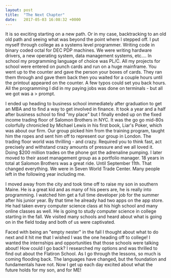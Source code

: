 ```yaml
---
layout: post
title:  "The Next Chapter"
date:   2017-05-03 16:08:32 +0000
---
```



It is so exciting starting on a new path.  Or in my case, backtracking to an old old path and seeing what was beyond the point where I stepped off.  I put myself through college as a systems level programmer.  Writing code in binary coded octal for DEC PDP machines.  We were writing hardware drivers, a new operating system, data management systems, etc....  In school my programming language of choice was PL/C.  All my projects for school were entered on punch cards and run on a huge mainframe.  You went up to the counter and gave the person your boxes of cards.  They ran them through and gave them back then you waited for a couple hours until the printout appeared on the counter.  A few typos could set you back hours.  All the programming I did in my paying jobs was done on terminals - but all we got was a > prompt.  

I ended up heading to business school immediately after graduation to get an MBA and to find a way to get involved in finance.  It took a year and a half after business school to find "my place" but I finally ended up on the fixed income trading floor of Salomon Brothers in NYC.  It was the go go mid-80s colorfully chronicled by Michael Lewis in his first book, Liar's Poker, which was about our firm.  Our group picked him from the training program, taught him the ropes and sent him off to represent our group in London.  The trading floor world was thrilling - and crazy.  Required you to think fast, act precisely and withstand crazy amounts of pressure and we all loved it.  Doing $200 million trades on the phone got the adrenaline pumping.  I later moved to their asset management group as a portfolio manager.  18 years in total at Salomon Brothers was a great ride.  Until September 11th.  That changed everything.  We were in Seven World Trade Center.  Many people left in the following year including me.

I moved away from the city and took time off to raise my son in southern Maine.  He is a great kid and as many of his peers are, he is really into programming.  I watched him get a full time developer job for the summer after his junior year.  By that time he already had two apps on the app store.  He had taken every computer science class at his high school and many online classes as well.  He is going to study computer science in college starting in the fall.  We visited many schools and heard about what is going on in the field today and both of us were captivated.

Faced with being an "empty nester" in the fall I thought about what to do next and it hit me that I wished I was the one heading off to college!  I wanted the internships and opportunities that those schools were talking about!  How could I go back?  I researched my options and was thrilled to find out about the Flatiron School.  As I go through the lessons, so much is coming flooding back.  The languages have changed, but the foundation and fundamentals have not.  Now I get up each day excited about what the future holds for my son, and for ME!  
